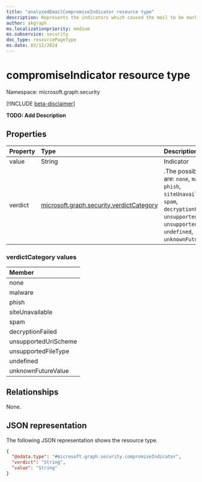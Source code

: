 ```yaml
---
title: "analyzedEmailCompromiseIndicator resource type"
description: Represents the indicators which caused the mail to be marked as compromised.
author: akgraph
ms.localizationpriority: medium
ms.subservice: security
doc_type: resourcePageType
ms.date: 03/12/2024
---
```


# compromiseIndicator resource type

Namespace: microsoft.graph.security

[!INCLUDE [beta-disclaimer](../../includes/beta-disclaimer.md)]

**TODO: Add Description**

## Properties
|Property|Type|Description|
|:---|:---|:---|
|value|String|Indicator|
|verdict|[microsoft.graph.security.verdictCategory](#verdictcategory-values)|.The possible values are: `none`, `malware`, `phish`, `siteUnavailable`, `spam`, `decryptionFailed`, `unsupportedUriScheme`, `unsupportedFileType`, `undefined`, `unknownFutureValue`.|

### verdictCategory values 

|Member|
|:---|
|none|
|malware|
|phish|
|siteUnavailable|
|spam|
|decryptionFailed|
|unsupportedUriScheme|
|unsupportedFileType|
|undefined|
|unknownFutureValue|

## Relationships
None.

## JSON representation
The following JSON representation shows the resource type.
<!-- {
  "blockType": "resource",
  "@odata.type": "microsoft.graph.security.compromiseIndicator"
}
-->
``` json
{
  "@odata.type": "#microsoft.graph.security.compromiseIndicator",
  "verdict": "String",
  "value": "String"
}
```

